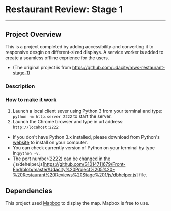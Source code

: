 # Restaurant Review: Stage 1
---
#### 

## Project Overview

This is a project completed by adding accessibility and converting it to responsive desgin on different-sized displays. A service worker is added to create a seamless offline exprience for the users.
*  (The original project is from https://github.com/udacity/mws-restaurant-stage-1)

### Description



### How to make it work
1) Launch a local client sever using Python 3 from your terminal and type:
   `python -m http.server 2222`  to start the server.
2) Launch the Chrome browser and type in url address: `http://locahost:2222`

* If you don't have Python 3.x installed, please download from Python's [website](https://www.python.org/) to install on your computer.
* You can check currently version of Python on your terminal by type in:`python -v`. 
* The port number(2222) can be changed in the /js/dehelper.js[https://github.com/S1014711679/Front-End/blob/master/Udacity%20Project%205%20-%20Restaurant%20Reviews%20Stage%201/js/dbhelper.js] file.

## Dependencies
This project used [Mapbox](https://www.mapbox.com/) to display the map. Mapbox is free to use.
